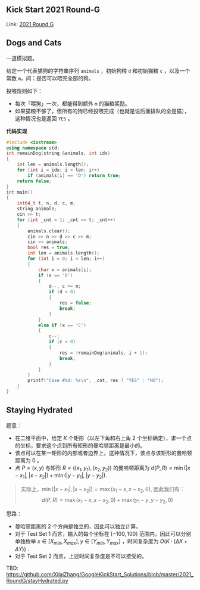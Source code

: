 ## Kick Start 2021 Round-G

Link: [2021 Round G](https://codingcompetitions.withgoogle.com/kickstart/round/00000000004362d6)

## Dogs and Cats

一道模拟题。

给定一个代表猫狗的字符串序列 `animals` ，初始狗粮 `d` 和初始猫粮 `c` ，以及一个常数 `m`，问：是否可以喂完全部的狗。

投喂规则如下：

- 每次「喂狗」一次，都能得到额外 `m` 的猫粮奖励。
- 如果猫粮不够了，但所有的狗已经投喂完成（也就是说后面排队的全是猫），这种情况也是返回 `YES` 。

**代码实现**

```cpp
#include <iostream>
using namespace std;
int remainDog(string &animals, int idx)
{
    int len = animals.length();
    for (int i = idx; i < len; i++)
        if (animals[i] == 'D') return true;
    return false;
}
int main()
{
    int64_t t, n, d, c, m;
    string animals;
    cin >> t;
    for (int _cnt = 1; _cnt <= t; _cnt++)
    {
        animals.clear();
        cin >> n >> d >> c >> m;
        cin >> animals;
        bool res = true;
        int len = animals.length();
        for (int i = 0; i < len; i++)
        {
            char x = animals[i];
            if (x == 'D')
            {
                d--, c += m;
                if (d < 0)
                {
                    res = false;
                    break;
                }
            }
            else if (x == 'C')
            {
                c--;
                if (c < 0)
                {
                    res = !remainDog(animals, i + 1);
                    break;
                }
            }
        }
        printf("Case #%d: %s\n", _cnt, res ? "YES" : "NO");
    }
}
```



## Staying Hydrated

题意：

- 在二维平面中，给定 $K$ 个矩形（以左下角和右上角 2 个坐标确定），求一个点的坐标，要求这个点到所有矩形的曼哈顿距离是最小的。
- 该点可以在某一矩形的内部或者边界上，这种情况下，该点与该矩形的曼哈顿距离为 0 。
- 点 $P = (x, y)$ 与矩形 $R = ((x_1, y_1), (x_2, y_2))$ 的曼哈顿距离为 $d(P, R) = \min(|x-x_1|, |x-x_2|) + \min(|y - y_1|, |y - y_2|)$.

> 实际上，$\min(|x-x_1|, |x-x_2|) = \max(x_1 - x, x-x_2,0)$, 因此我们有：
> $$
> d(P, R) = \max(x_1 - x, x-x_2,0) + \max(y_1 - y, y - y_2, 0)
> $$

思路：

- 曼哈顿距离的 2 个方向是独立的，因此可以独立计算。
- 对于 Test Set 1 而言，输入的每个坐标在 $[-100, 100]$ 范围内，因此可以分别单独枚举 $x \in [X_{min}, X_{max}], y \in [Y_{min}, Y_{max}]$  ，时间复杂度为 $O(K \cdot (\Delta{X} + \Delta{Y}))$ .
- 对于 Test Set 2 而言，上述时间复杂度是不可以接受的。

TBD: https://github.com/XilaiZhang/GoogleKickStart_Solutions/blob/master/2021_RoundG/stayHydrated.py

